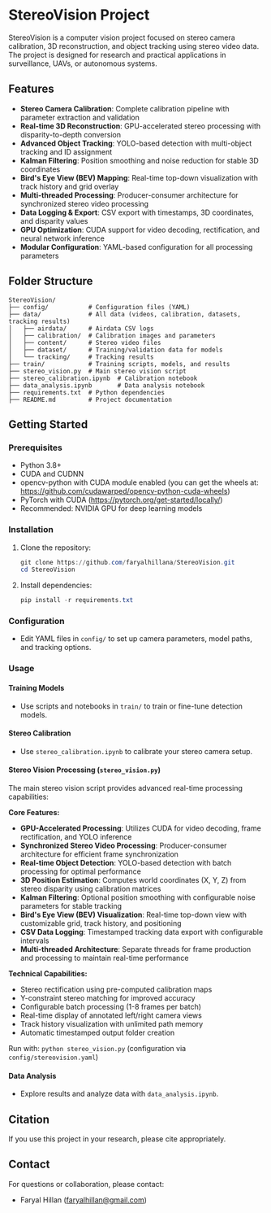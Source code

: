 # StereoVision Project

StereoVision is a computer vision project focused on stereo camera calibration, 3D reconstruction, and object tracking using stereo video data. The project is designed for research and practical applications in surveillance, UAVs, or autonomous systems.

## Features
- **Stereo Camera Calibration**: Complete calibration pipeline with parameter extraction and validation
- **Real-time 3D Reconstruction**: GPU-accelerated stereo processing with disparity-to-depth conversion
- **Advanced Object Tracking**: YOLO-based detection with multi-object tracking and ID assignment
- **Kalman Filtering**: Position smoothing and noise reduction for stable 3D coordinates
- **Bird's Eye View (BEV) Mapping**: Real-time top-down visualization with track history and grid overlay
- **Multi-threaded Processing**: Producer-consumer architecture for synchronized stereo video processing
- **Data Logging & Export**: CSV export with timestamps, 3D coordinates, and disparity values
- **GPU Optimization**: CUDA support for video decoding, rectification, and neural network inference
- **Modular Configuration**: YAML-based configuration for all processing parameters

## Folder Structure
```
StereoVision/
├── config/           # Configuration files (YAML)
├── data/             # All data (videos, calibration, datasets, tracking results)
│   ├── airdata/      # Airdata CSV logs
│   ├── calibration/  # Calibration images and parameters
│   ├── content/      # Stereo video files
│   ├── dataset/      # Training/validation data for models
│   └── tracking/     # Tracking results
├── train/            # Training scripts, models, and results
├── stereo_vision.py  # Main stereo vision script
├── stereo_calibration.ipynb  # Calibration notebook
├── data_analysis.ipynb       # Data analysis notebook
├── requirements.txt  # Python dependencies
├── README.md         # Project documentation
```

## Getting Started

### Prerequisites
- Python 3.8+
- CUDA and CUDNN
- opencv-python with CUDA module enabled (you can get the wheels at: https://github.com/cudawarped/opencv-python-cuda-wheels)
- PyTorch with CUDA (https://pytorch.org/get-started/locally/)
- Recommended: NVIDIA GPU for deep learning models

### Installation
1. Clone the repository:
   ```powershell
   git clone https://github.com/faryalhillana/StereoVision.git
   cd StereoVision
   ```
2. Install dependencies:
   ```powershell
   pip install -r requirements.txt
   ```

### Configuration
- Edit YAML files in `config/` to set up camera parameters, model paths, and tracking options.

### Usage

#### Training Models
- Use scripts and notebooks in `train/` to train or fine-tune detection models.

#### Stereo Calibration
- Use `stereo_calibration.ipynb` to calibrate your stereo camera setup.

#### Stereo Vision Processing (`stereo_vision.py`)
The main stereo vision script provides advanced real-time processing capabilities:

**Core Features:**
- **GPU-Accelerated Processing**: Utilizes CUDA for video decoding, frame rectification, and YOLO inference
- **Synchronized Stereo Video Processing**: Producer-consumer architecture for efficient frame synchronization
- **Real-time Object Detection**: YOLO-based detection with batch processing for optimal performance
- **3D Position Estimation**: Computes world coordinates (X, Y, Z) from stereo disparity using calibration matrices
- **Kalman Filtering**: Optional position smoothing with configurable noise parameters for stable tracking
- **Bird's Eye View (BEV) Visualization**: Real-time top-down view with customizable grid, track history, and positioning
- **CSV Data Logging**: Timestamped tracking data export with configurable intervals
- **Multi-threaded Architecture**: Separate threads for frame production and processing to maintain real-time performance

**Technical Capabilities:**
- Stereo rectification using pre-computed calibration maps
- Y-constraint stereo matching for improved accuracy
- Configurable batch processing (1-8 frames per batch)
- Real-time display of annotated left/right camera views
- Track history visualization with unlimited path memory
- Automatic timestamped output folder creation

Run with: `python stereo_vision.py` (configuration via `config/stereovision.yaml`)

#### Data Analysis
- Explore results and analyze data with `data_analysis.ipynb`.

## Citation
If you use this project in your research, please cite appropriately.

## Contact
For questions or collaboration, please contact:
- Faryal Hillan (faryalhillan@gmail.com)
